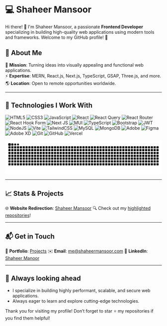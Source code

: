 # 💻 Shaheer Mansoor

Hi there! 👋 I'm Shaheer Mansoor, a passionate **Frontend Developer** specializing in building high-quality web applications using modern tools and frameworks. Welcome to my GitHub profile! 🌟

## 🌟 About Me

🎯 **Mission**: Turning ideas into visually appealing and functional web applications.  
⚡ **Expertise**: MERN, React.js, Next.js, TypeScript, GSAP, Three.js, and more.  
🌎 **Location**: Open to remote opportunities worldwide.

---

## 🚀 Technologies I Work With

![HTML5](https://img.shields.io/badge/html5-%23E34F26.svg?style=for-the-badge&logo=html5&logoColor=white) ![CSS3](https://img.shields.io/badge/css3-%231572B6.svg?style=for-the-badge&logo=css3&logoColor=white) ![JavaScript](https://img.shields.io/badge/javascript-%23323330.svg?style=for-the-badge&logo=javascript&logoColor=%23F7DF1E) ![React](https://img.shields.io/badge/react-%2320232a.svg?style=for-the-badge&logo=react&logoColor=%2361DAFB) ![React Query](https://img.shields.io/badge/-React%20Query-FF4154?style=for-the-badge&logo=react%20query&logoColor=white) ![React Router](https://img.shields.io/badge/React_Router-CA4245?style=for-the-badge&logo=react-router&logoColor=white) ![React Hook Form](https://img.shields.io/badge/React%20Hook%20Form-%23EC5990.svg?style=for-the-badge&logo=reacthookform&logoColor=white) ![Next JS](https://img.shields.io/badge/Next-black?style=for-the-badge&logo=next.js&logoColor=white) ![MUI](https://img.shields.io/badge/MUI-%230081CB.svg?style=for-the-badge&logo=mui&logoColor=white) ![TypeScript](https://img.shields.io/badge/typescript-%23007ACC.svg?style=for-the-badge&logo=typescript&logoColor=white) ![Bootstrap](https://img.shields.io/badge/bootstrap-%238511FA.svg?style=for-the-badge&logo=bootstrap&logoColor=white) ![JWT](https://img.shields.io/badge/JWT-black?style=for-the-badge&logo=JSON%20web%20tokens) ![NodeJS](https://img.shields.io/badge/node.js-6DA55F?style=for-the-badge&logo=node.js&logoColor=white) ![Vite](https://img.shields.io/badge/vite-%23646CFF.svg?style=for-the-badge&logo=vite&logoColor=white) ![TailwindCSS](https://img.shields.io/badge/tailwindcss-%2338B2AC.svg?style=for-the-badge&logo=tailwind-css&logoColor=white) ![MySQL](https://img.shields.io/badge/mysql-4479A1.svg?style=for-the-badge&logo=mysql&logoColor=white) ![MongoDB](https://img.shields.io/badge/MongoDB-%234ea94b.svg?style=for-the-badge&logo=mongodb&logoColor=white) ![Adobe](https://img.shields.io/badge/adobe-%23FF0000.svg?style=for-the-badge&logo=adobe&logoColor=white) ![Figma](https://img.shields.io/badge/figma-%23F24E1E.svg?style=for-the-badge&logo=figma&logoColor=white) ![Adobe XD](https://img.shields.io/badge/Adobe%20XD-470137?style=for-the-badge&logo=Adobe%20XD&logoColor=#FF61F6) ![Git](https://img.shields.io/badge/git-%23F05033.svg?style=for-the-badge&logo=git&logoColor=white) ![GitHub](https://img.shields.io/badge/github-%23121011.svg?style=for-the-badge&logo=github&logoColor=white) ![Vercel](https://img.shields.io/badge/vercel-%23000000.svg?style=for-the-badge&logo=vercel&logoColor=white)

<picture>
  <source media="(prefers-color-scheme: dark)" srcset="https://raw.githubusercontent.com/farhanf7n/farhanf7n/output/github-snake-dark.svg" />
  <source media="(prefers-color-scheme: light)" srcset="https://raw.githubusercontent.com/farhanf7n/farhanf7n/output/github-snake.svg" />
  <img alt="github-snake" src="https://raw.githubusercontent.com/farhanf7n/farhanf7n/output/github-snake.svg" />
</picture>

---

## 📈 Stats & Projects

🌐 **Website Redirection**: [Shaheer Mansoor](https://shaheermansoor.com)
🔍 Check out my [highlighted repositories](https://github.com/Shaheer5/yc-directory)!

---

## 📬 Get in Touch

🔗 **Portfolio**: [Projects](https://shaheermansoor.com/projects)
✉️ **Email**: me@shaheermansoor.com
💼 **LinkedIn**: [Shaheer Manoor](linkedin.com/in/shaheer-mansoor)

---

## 🌟 Always looking ahead

- I specialize in building highly performant, scalable, and secure web applications.
- Always eager to learn and explore cutting-edge technologies.

Thank you for visiting my profile! Don’t forget to star ⭐ my repositories if you find them helpful!

